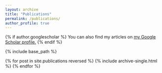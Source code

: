 ```yaml
---
layout: archive
title: "Publications"
permalink: /publications/
author_profile: true
---
```


{% if author.googlescholar %}
  You can also find my articles on <u><a href="https://scholar.google.com/citations?user=2NpK0EnWhdsC&hl=id&authuser=2">my Google Scholar profile</a>.</u>
{% endif %}

{% include base_path %}

{% for post in site.publications reversed %}
  {% include archive-single.html %}
{% endfor %}

